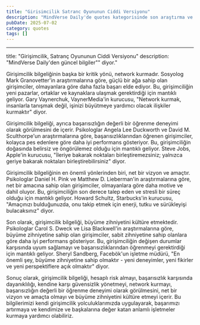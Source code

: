 ```yaml
---
title: "Girisimcilik Satranc Oyununun Ciddi Versiyonu"
description: "MindVerse Daily'de quotes kategorisinde son araştırma ve içgörüler keşfedin."
pubDate: 2025-07-02
category: quotes
tags: []
---
```


---
title: "Girişimcilik, Satranç Oyununun Ciddi Versiyonu"
description: "MindVerse Daily'den güncel bilgiler"" diyor."

Girişimcilik bilgeliğinin başka bir kritik yönü, network kurmadır. Sosyolog Mark Granovetter'in araştırmalarına göre, güçlü bir ağa sahip olan girişimciler, olmayanlara göre daha fazla başarı elde ediyor. Bu, girişimciliğin yeni pazarlar, ortaklar ve kaynaklara ulaşmak gerektirdiği için mantıklı geliyor. Gary Vaynerchuk, VaynerMedia'in kurucusu, "Network kurmak, insanlarla tanışmak değil, işinizi büyütmeye yardımcı olacak ilişkiler kurmaktır" diyor.

Girişimcilik bilgeliği, ayrıca başarısızlığın değerli bir öğrenme deneyimi olarak görülmesini de içerir. Psikologlar Angela Lee Duckworth ve David M. Sculthorpe'un araştırmalarına göre, başarısızlıklarından öğrenen girişimciler, kolayca pes edenlere göre daha iyi performans gösteriyor. Bu, girişimciliğin doğasında belirsiz ve öngörülemez olduğu için mantıklı geliyor. Steve Jobs, Apple'in kurucusu, "İleriye bakarak noktaları birleştiremezsiniz; yalnızca geriye bakarak noktaları birleştirebilirsiniz" diyor.

Girişimcilik bilgeliğinin en önemli yönlerinden biri, net bir vizyon ve amaçtır. Psikologlar Daniel H. Pink ve Matthew D. Lieberman'in araştırmalarına göre, net bir amacına sahip olan girişimciler, olmayanlara göre daha motive ve dahil oluyor. Bu, girişimciliğin son derece talep eden ve stresli bir süreç olduğu için mantıklı geliyor. Howard Schultz, Starbucks'in kurucusu, "Amaçınızı bulduğunuzda, onu takip etmek için enerji, tutku ve sürükleyişi bulacaksınız" diyor.

Son olarak, girişimcilik bilgeliği, büyüme zihniyetini kültüre etmektedir. Psikologlar Carol S. Dweck ve Lisa Blackwell'in araştırmalarına göre, büyüme zihniyetine sahip olan girişimciler, sabit zihniyetine sahip olanlara göre daha iyi performans gösteriyor. Bu, girişimciliğin değişen durumlar karşısında uyum sağlamayı ve başarısızlıklarından öğrenmeyi gerektirdiği için mantıklı geliyor. Sheryl Sandberg, Facebök'un işletme müdürü, "En önemli şey, büyüme zihniyetine sahip olmaktır - yeni deneyimler, yeni fikirler ve yeni perspektiflere açık olmaktır" diyor.

Sonuç olarak, girişimcilik bilgeliği, hesaplı risk almayı, başarısızlık karşısında dayanıklılığı, kendine karşı güvensizlik yönetmeyi, network kurmayı, başarısızlığın değerli bir öğrenme deneyimi olarak görülmesini, net bir vizyon ve amaçta olmayı ve büyüme zihniyetini kültüre etmeyi içerir. Bu bilgilerimizi kendi girişimcilik yolculuklarımızda uygulayarak, başarımızı artırmaya ve kendimize ve başkalarına değer katan anlamlı işletmeler kurmaya yardımcı olabiliriz.
